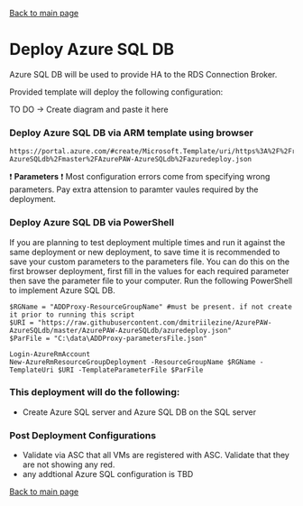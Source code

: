 [Back to main page](DeploymentOutline.md)

# Deploy Azure SQL DB
Azure SQL DB will be used to provide HA to the RDS Connection Broker.

Provided template will deploy the following configuration:

TO DO -> Create diagram and paste it here

### Deploy Azure SQL DB via ARM template using browser

```<language>
https://portal.azure.com/#create/Microsoft.Template/uri/https%3A%2F%2Fraw.githubusercontent.com%2Fdmitriilezine%2FAzurePAW-AzureSQLdb%2Fmaster%2FAzurePAW-AzureSQLdb%2Fazuredeploy.json
```
:heavy_exclamation_mark: **Parameters** :heavy_exclamation_mark: Most configuration errors come from specifying wrong parameters. 
Pay extra attension to paramter vaules required by the deployment.

### Deploy Azure SQL DB via PowerShell
If you are planning to test deployment multiple times and run it against the same deployment or new deployment, 
to save time it is recommended to save your custom parameters to the parameters file. You can do this on the first browser deployment, 
first fill in the values for each required parameter then save the parameter file to your computer. Run the following PowerShell to implement Azure SQL DB.

```<language>
$RGName = "ADDProxy-ResourceGroupName" #must be present. if not create it prior to running this script
$URI = "https://raw.githubusercontent.com/dmitriilezine/AzurePAW-AzureSQLdb/master/AzurePAW-AzureSQLdb/azuredeploy.json"
$ParFile = "C:\data\ADDProxy-parametersFile.json"

Login-AzureRmAccount
New-AzureRmResourceGroupDeployment -ResourceGroupName $RGName -TemplateUri $URI -TemplateParameterFile $ParFile

```
### This deployment will do the following:
- Create Azure SQL server and Azure SQL DB on the SQL server


### Post Deployment Configurations
- Validate via ASC that all VMs are registered with ASC. Validate that they are not showing any red.
- any addtional Azure SQL configuration is TBD



[Back to main page](DeploymentOutline.md)